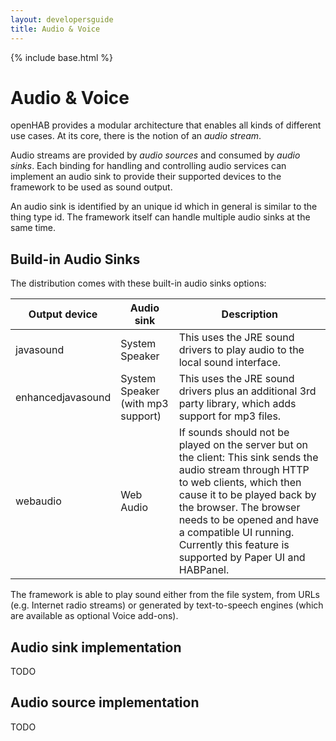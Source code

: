 ```yaml
---
layout: developersguide
title: Audio & Voice
---
```


{% include base.html %}

# Audio & Voice

openHAB provides a modular architecture that enables all kinds of different use cases.
At its core, there is the notion of an _audio stream_.

Audio streams are provided by _audio sources_ and consumed by _audio sinks_.
Each binding for handling and controlling audio services can implement an audio sink to provide their supported devices to the framework to be used as sound output.

An audio sink is identified by an unique id which in general is similar to the thing type id.
The framework itself can handle multiple audio sinks at the same time.

## Build-in Audio Sinks

The distribution comes with these built-in audio sinks options:

| Output device     | Audio sink                        | Description                                                                                                                                                                                                                                                                                                        |
|-------------------|-----------------------------------|--------------------------------------------------------------------------------------------------------------------------------------------------------------------------------------------------------------------------------------------------------------------------------------------------------------------|
| javasound         | System Speaker                    | This uses the JRE sound drivers to play audio to the local sound interface.                                                                                                                                                                                                                                        |
| enhancedjavasound | System Speaker (with mp3 support) | This uses the JRE sound drivers plus an additional 3rd party library, which adds support for mp3 files.                                                                                                                                                                                                            |
| webaudio          | Web Audio                         | If sounds should not be played on the server but on the client: This sink sends the audio stream through HTTP to web clients, which then cause it to be played back by the browser. The browser needs to be opened and have a compatible UI running. Currently this feature is supported by Paper UI and HABPanel. |

The framework is able to play sound either from the file system, from URLs (e.g. Internet radio streams) or generated by text-to-speech engines (which are available as optional Voice add-ons).

## Audio sink implementation

TODO

## Audio source implementation

TODO
